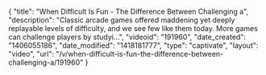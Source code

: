 {
    "title": "When Difficult Is Fun - The Difference Between Challenging a",
    "description": "Classic arcade games offered maddening yet deeply replayable levels of difficulty, and we see few like them today. More games can challenge players by studyi...",
    "videoid": "191960",
    "date_created": "1406055186",
    "date_modified": "1418181777",
    "type": "captivate",
    "layout": "video",
    "url": "\/v\/when-difficult-is-fun-the-difference-between-challenging-a\/191960"
}